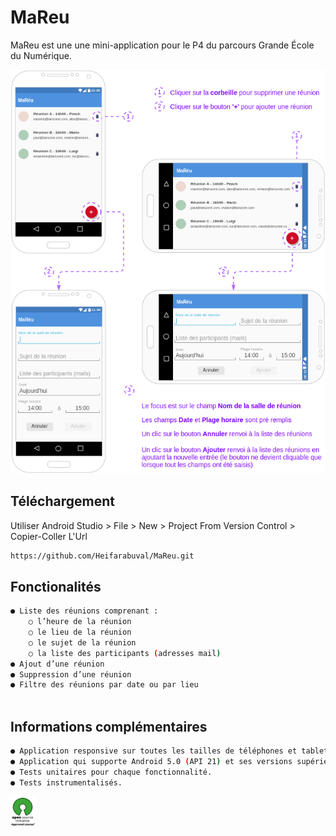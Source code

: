 
# MaReu
MaReu est une une mini-application pour le P4 du parcours Grande École du Numérique.

<img src="https://raw.githubusercontent.com/Heifarabuval/MaReu/master/images/MaReu_v0.2.png">


## Téléchargement
Utiliser Android Studio > File > New > Project From Version Control > Copier-Coller L'Url
```bash
https://github.com/Heifarabuval/MaReu.git
```

## Fonctionalités 
```bash
● Liste des réunions comprenant :
    ○ l’heure de la réunion 
    ○ le lieu de la réunion 
    ○ le sujet de la réunion  
    ○ la liste des participants (adresses mail)  
● Ajout d’une réunion  
● Suppression d’une réunion  
● Filtre des réunions par date ou par lieu  



```

## Informations complémentaires 
```bash
● Application responsive sur toutes les tailles de téléphones et tablettes Android en modes portrait et paysage.  
● Application qui supporte Android 5.0 (API 21) et ses versions supérieures.  
● Tests unitaires pour chaque fonctionnalité.  
● Tests instrumentalisés.  


```
<img src="https://raw.githubusercontent.com/Heifarabuval/Entrevoisins/master/images/OS.png" width="40" height="50">


